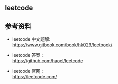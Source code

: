 ## leetcode

## 参考资料
* leetcode 中文题解:  
https://www.gitbook.com/book/hk029/leetbook/

* leetcode 答案 :  
https://github.com/haoel/leetcode

* leetcode 官网 :  
https://leetcode.com/